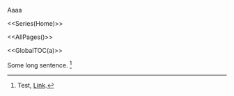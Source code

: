 Aaaa

<<Series(Home)>>

<<AllPages()>>

<<GlobalTOC(a)>>

Some long sentence. [^footnote]

[^footnote]: Test, [Link](https://google.com).